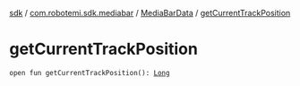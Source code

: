 [sdk](../../index.md) / [com.robotemi.sdk.mediabar](../index.md) / [MediaBarData](index.md) / [getCurrentTrackPosition](./get-current-track-position.md)

# getCurrentTrackPosition

`open fun getCurrentTrackPosition(): `[`Long`](https://kotlinlang.org/api/latest/jvm/stdlib/kotlin/-long/index.html)